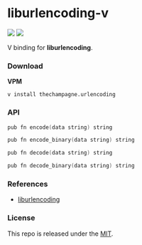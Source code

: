 # liburlencoding-v

[![](https://img.shields.io/github/v/tag/thechampagne/liburlencoding-v?label=version)](https://github.com/thechampagne/liburlencoding-v/releases/latest) [![](https://img.shields.io/github/license/thechampagne/liburlencoding-v)](https://github.com/thechampagne/liburlencoding-v/blob/main/LICENSE)

V binding for **liburlencoding**.

### Download

**VPM**
```
v install thechampagne.urlencoding
```

### API

```v
pub fn encode(data string) string

pub fn encode_binary(data string) string

pub fn decode(data string) string

pub fn decode_binary(data string) string
```

### References
 - [liburlencoding](https://github.com/thechampagne/liburlencoding)

### License

This repo is released under the [MIT](https://github.com/thechampagne/liburlencoding-v/blob/main/LICENSE).
